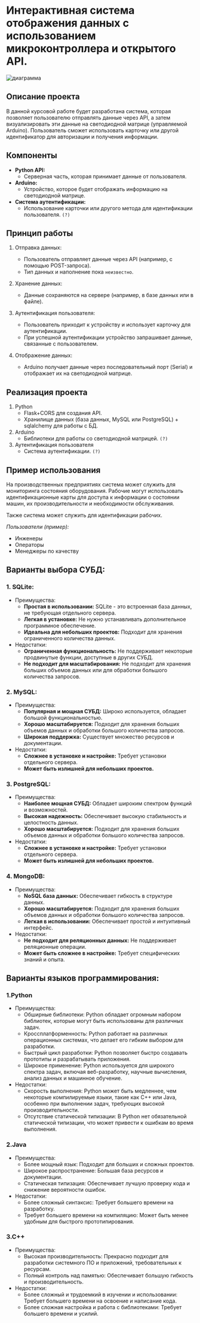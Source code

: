 # Интерактивная система отображения данных с использованием микроконтроллера и открытого API.

![диаграмма](coursework.drawio.png)

## Описание проекта

В данной курсовой работе будет разработана система, которая позволяет пользователю отправлять данные через API, а затем визуализировать эти данные на светодиодной матрице (управляемой Arduino). Пользователь сможет использовать карточку или другой идентификатор для авторизации и получения информации.

## Компоненты

*  **Python API:**
    *  Серверная часть, которая принимает данные от пользователя.
*  **Arduino:**
    *  Устройство, которое будет отображать информацию на светодиодной матрице.
*  **Система аутентификации:**
    *  Использование карточки или другого метода для идентификации пользователя. `(?)`

## Принцип работы

1. Отправка данных:
    *  Пользователь отправляет данные через API (например, с помощью POST-запроса).
    *  Тип данных и наполнение пока `неизвестно`.

2. Хранение данных:
    *  Данные сохраняются на сервере (например, в базе данных или в файле).

3. Аутентификация пользователя:
    *  Пользователь приходит к устройству и использует карточку для аутентификации.
    *  При успешной аутентификации устройство запрашивает данные, связанные с пользователем.

4. Отображение данных:
    *  Arduino получает данные через последовательный порт (Serial) и отображает их на светодиодной матрице.

## Реализация проекта

1. Python
    *  Flask+CORS для создания API.
    *  Хранилище данных (база данных, MySQL или PostgreSQL) + sqlalchemy для работы с БД.
2. Arduino
    *  Библиотеки для работы со светодиодной матрицей. `(?)`
3. Аутентификация пользователя
    *  Система аутентификации. `(?)`

## Пример использования
 
На производственных предприятиях система может служить для мониторинга состояния оборудования. 
Рабочие могут использовать идентификационные карты для доступа к информации о состоянии машин, их производительности и необходимости обслуживания.

Также система может служить для идентификации рабочих.

*Пользователи (пример):* 
  - Инженеры
  - Операторы
  - Менеджеры по качеству

## Варианты выбора СУБД:

### 1. SQLite:

* Преимущества:
    * **Простая в использовании:** SQLite - это встроенная база данных, не требующая отдельного сервера.
    * **Легкая в установке:** Не нужно устанавливать дополнительное программное обеспечение.
    * **Идеальна для небольших проектов:** Подходит для хранения ограниченного количества данных.
* Недостатки:
    * **Ограниченная функциональность:** Не поддерживает некоторые продвинутые функции, доступные в других СУБД.
    * **Не подходит для масштабирования:** Не подходит для хранения больших объемов данных или для обработки большого количества запросов.

### 2. MySQL:

* Преимущества:
    * **Популярная и мощная СУБД:** Широко используется, обладает большой функциональностью.
    * **Хорошо масштабируется:** Подходит для хранения больших объемов данных и обработки большого количества запросов.
    * **Широкая поддержка:** Существует множество ресурсов и документации.
* Недостатки:
    * **Сложнее в установке и настройке:** Требует установки отдельного сервера.
    * **Может быть излишней для небольших проектов.**

### 3. PostgreSQL:

* Преимущества:
    * **Наиболее мощная СУБД:** Обладает широким спектром функций и возможностей.
    * **Высокая надежность:** Обеспечивает высокую стабильность и целостность данных.
    * **Хорошо масштабируется:** Подходит для хранения больших объемов данных и обработки большого количества запросов.
* Недостатки:
    * **Сложнее в установке и настройке:** Требует установки отдельного сервера.
    * **Может быть излишней для небольших проектов.**

### 4. MongoDB:

* Преимущества:
    * **NoSQL база данных:** Обеспечивает гибкость в структуре данных.
    * **Хорошо масштабируется:** Подходит для хранения больших объемов данных и обработки большого количества запросов.
    * **Легкая в использовании:** Обеспечивает простой и интуитивный интерфейс.
* Недостатки:
    * **Не подходит для реляционных данных:** Не поддерживает реляционные операции.
    * **Может быть сложнее в настройке:** Требует специфических знаний и опыта.

## Варианты языков программирования:

### 1.Python

* Преимущества:
    * Обширные библиотеки: Python обладает огромным набором библиотек, которые могут быть использованы для различных задач. 
    * Кроссплатформенность: Python работает на различных операционных системах, что делает его гибким выбором для разработки.
    * Быстрый цикл разработки: Python позволяет быстро создавать прототипы и разрабатывать приложения.
    * Широкое применение: Python используется для широкого спектра задач, включая веб-разработку, научные вычисления, анализ данных и машинное обучение.
* Недостатки:
    * Скорость выполнения: Python может быть медленнее, чем некоторые компилируемые языки, такие как C++ или Java, особенно при выполнении задач, требующих высокой производительности.
    * Отсутствие статической типизации: В Python нет обязательной статической типизации, что может привести к ошибкам во время выполнения.

### 2.Java

* Преимущества:
    * Более мощный язык: Подходит для больших и сложных проектов.
    * Широкое распространение: Большая база ресурсов и документации.
    * Статическая типизация: Обеспечивает лучшую проверку кода и снижение вероятности ошибок.
* Недостатки:
    * Более сложный синтаксис: Требует большего времени на разработку.
    * Требует большего времени на компиляцию: Может быть менее удобным для быстрого прототипирования.

### 3.C++

* Преимущества:
    * Высокая производительность: Прекрасно подходит для разработки системного ПО и приложений, требовательных к ресурсам.
    * Полный контроль над памятью: Обеспечивает большую гибкость и производительность.
* Недостатки:
    * Более сложный и трудоемкий в изучении и использовании: Требует большего времени на освоение и написание кода.
    * Более сложная настройка и работа с библиотеками: Требует большего времени и усилий.
